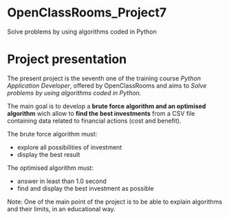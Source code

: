 # OpenClassRooms_Project7
Solve problems by using algorithms coded in Python


# Project presentation
The present project is the seventh one of the training course *Python Application Developer*, offered by OpenClassRooms and aims to *Solve problems by using algorithms coded in Python*.


The main goal is to develop a **brute force algorithm and an optimised algorithm** wich allow to **find the best investments** from a CSV file containing data related to financial actions (cost and benefit).

The brute force algorithm must:
- explore all possibilities of investment
- display the best result

The optimised algorithm must:
- answer in least than 1.0 second
- find and display the best investment as possible


Note: One of the main point of the project is to be able to explain algorithms and their limits, in an educational way.

